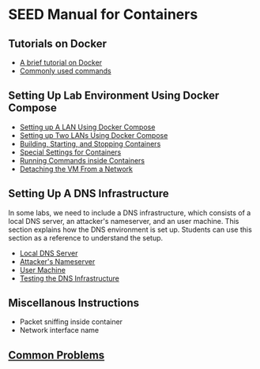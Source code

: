 # SEED Manual for Containers

## Tutorials on Docker
- [A brief tutorial on Docker](./docker.md)
- [Commonly used commands](./docker-commands.md)
 

## Setting Up Lab Environment Using Docker Compose
- [Setting up A LAN Using Docker Compose](./compose-onelan.md) 
- [Setting up Two LANs Using Docker Compose](./compose-twolans.md) 
- [Building, Starting, and Stopping Containers](./compose-commands.md) 
- [Special Settings for Containers](./container-settings.md)
- [Running Commands inside Containers](./container-execute.md)
- [Detaching the VM From a Network](./detaching.md)

## Setting Up A DNS Infrastructure

In some labs, we need to include a DNS infrastructure,
which consists of a local DNS server,
an attacker's nameserver, and an user machine.
This section explains
how the DNS environment is set up. Students
can use this section as a reference to understand the setup.

- [Local DNS Server](./dns_local_dns_server.md) 
- [Attacker's Nameserver](./dns_attacker_ns.md)
- [User Machine](./dns_user_machine.md)
- [Testing the DNS Infrastructure](./dns_testing.md)

## Miscellanous Instructions

- Packet sniffing inside container
- Network interface name

## [Common Problems](./problems.md)